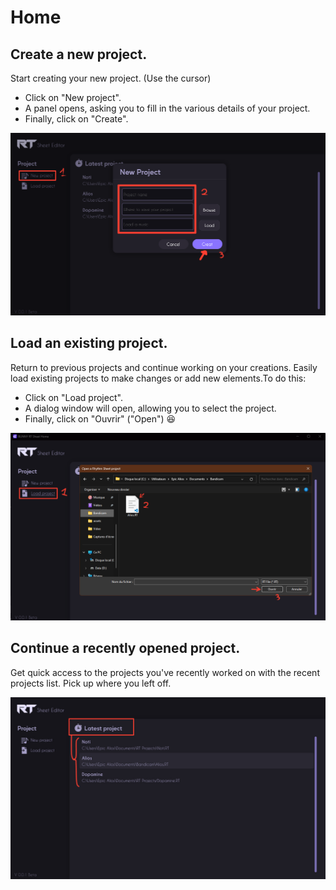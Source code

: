# Home

## Create a new project.

Start creating your new project. (Use the cursor) 
- Click on "New project".
- A panel opens, asking you to fill in the various details of your project.
- Finally, click on "Create".

![An image](./assets/HomePageImg.png)

## Load an existing project.

Return to previous projects and continue working on your creations. Easily load existing projects to make changes or add new elements.To do this:
- Click on "Load project".
- A dialog window will open, allowing you to select the project.
- Finally, click on "Ouvrir" ("Open") :satisfied:

![An image](./assets/LoadProject.png)

## Continue a recently opened project.

Get quick access to the projects you've recently worked on with the recent projects list. Pick up where you left off.

![An image](./assets/LatestProject.png)